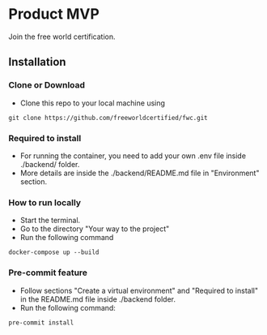 # Product MVP
Join the free world certification.

## Installation

### Clone or Download

-  Clone this repo to your local machine using   
```
git clone https://github.com/freeworldcertified/fwc.git
```

### Required to install

- For running the container, you need to add your own .env file inside ./backend/ folder.
- More details are inside the ./backend/README.md file in "Environment" section.

### How to run locally

- Start the terminal.
- Go to the directory "Your way to the project"
- Run the following command
```
docker-compose up --build
```

### Pre-commit feature

- Follow sections "Create a virtual environment" and "Required to install" in the README.md file inside ./backend folder.
- Run the following command:
```
pre-commit install
```
